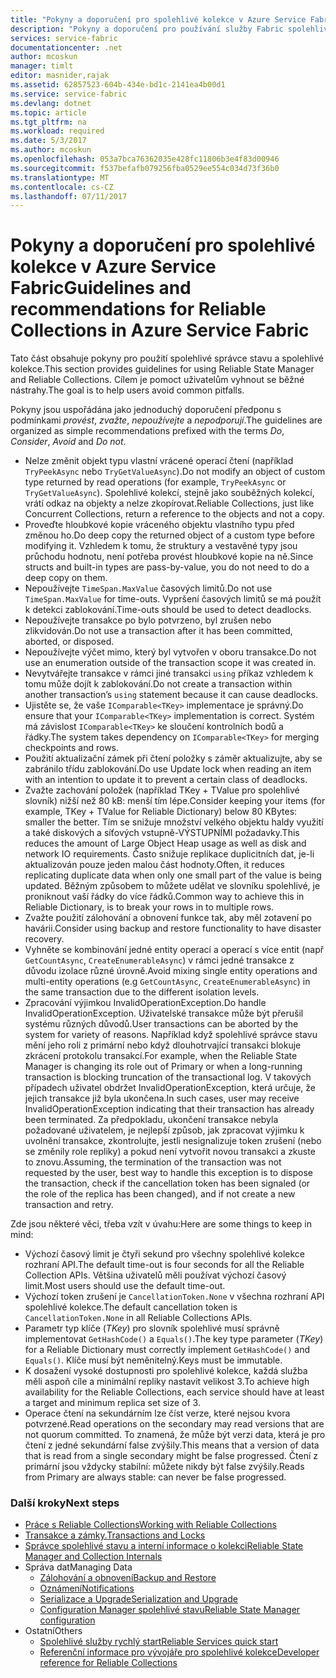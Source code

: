 ```yaml
---
title: "Pokyny a doporučení pro spolehlivé kolekce v Azure Service Fabric | Microsoft Docs"
description: "Pokyny a doporučení pro používání služby Fabric spolehlivé kolekce"
services: service-fabric
documentationcenter: .net
author: mcoskun
manager: timlt
editor: masnider,rajak
ms.assetid: 62857523-604b-434e-bd1c-2141ea4b00d1
ms.service: service-fabric
ms.devlang: dotnet
ms.topic: article
ms.tgt_pltfrm: na
ms.workload: required
ms.date: 5/3/2017
ms.author: mcoskun
ms.openlocfilehash: 053a7bca76362035e428fc11806b3e4f83d00946
ms.sourcegitcommit: f537befafb079256fba0529ee554c034d73f36b0
ms.translationtype: MT
ms.contentlocale: cs-CZ
ms.lasthandoff: 07/11/2017
---
```

# <a name="guidelines-and-recommendations-for-reliable-collections-in-azure-service-fabric"></a><span data-ttu-id="23693-103">Pokyny a doporučení pro spolehlivé kolekce v Azure Service Fabric</span><span class="sxs-lookup"><span data-stu-id="23693-103">Guidelines and recommendations for Reliable Collections in Azure Service Fabric</span></span>
<span data-ttu-id="23693-104">Tato část obsahuje pokyny pro použití spolehlivé správce stavu a spolehlivé kolekce.</span><span class="sxs-lookup"><span data-stu-id="23693-104">This section provides guidelines for using Reliable State Manager and Reliable Collections.</span></span> <span data-ttu-id="23693-105">Cílem je pomoct uživatelům vyhnout se běžné nástrahy.</span><span class="sxs-lookup"><span data-stu-id="23693-105">The goal is to help users avoid common pitfalls.</span></span>

<span data-ttu-id="23693-106">Pokyny jsou uspořádána jako jednoduchý doporučení předponu s podmínkami *provést*, *zvažte*, *nepoužívejte* a *nepodporují*.</span><span class="sxs-lookup"><span data-stu-id="23693-106">The guidelines are organized as simple recommendations prefixed with the terms *Do*, *Consider*, *Avoid* and *Do not*.</span></span>

* <span data-ttu-id="23693-107">Nelze změnit objekt typu vlastní vrácené operací čtení (například `TryPeekAsync` nebo `TryGetValueAsync`).</span><span class="sxs-lookup"><span data-stu-id="23693-107">Do not modify an object of custom type returned by read operations (for example, `TryPeekAsync` or `TryGetValueAsync`).</span></span> <span data-ttu-id="23693-108">Spolehlivé kolekcí, stejně jako souběžných kolekcí, vrátí odkaz na objekty a nelze zkopírovat.</span><span class="sxs-lookup"><span data-stu-id="23693-108">Reliable Collections, just like Concurrent Collections, return a reference to the objects and not a copy.</span></span>
* <span data-ttu-id="23693-109">Proveďte hloubkové kopie vráceného objektu vlastního typu před změnou ho.</span><span class="sxs-lookup"><span data-stu-id="23693-109">Do deep copy the returned object of a custom type before modifying it.</span></span> <span data-ttu-id="23693-110">Vzhledem k tomu, že struktury a vestavěné typy jsou průchodu hodnotu, není potřeba provést hloubkové kopie na ně.</span><span class="sxs-lookup"><span data-stu-id="23693-110">Since structs and built-in types are pass-by-value, you do not need to do a deep copy on them.</span></span>
* <span data-ttu-id="23693-111">Nepoužívejte `TimeSpan.MaxValue` časových limitů.</span><span class="sxs-lookup"><span data-stu-id="23693-111">Do not use `TimeSpan.MaxValue` for time-outs.</span></span> <span data-ttu-id="23693-112">Vypršení časových limitů se má použít k detekci zablokování.</span><span class="sxs-lookup"><span data-stu-id="23693-112">Time-outs should be used to detect deadlocks.</span></span>
* <span data-ttu-id="23693-113">Nepoužívejte transakce po bylo potvrzeno, byl zrušen nebo zlikvidován.</span><span class="sxs-lookup"><span data-stu-id="23693-113">Do not use a transaction after it has been committed, aborted, or disposed.</span></span>
* <span data-ttu-id="23693-114">Nepoužívejte výčet mimo, který byl vytvořen v oboru transakce.</span><span class="sxs-lookup"><span data-stu-id="23693-114">Do not use an enumeration outside of the transaction scope it was created in.</span></span>
* <span data-ttu-id="23693-115">Nevytvářejte transakce v rámci jiné transakci `using` příkaz vzhledem k tomu může dojít k zablokování.</span><span class="sxs-lookup"><span data-stu-id="23693-115">Do not create a transaction within another transaction’s `using` statement because it can cause deadlocks.</span></span>
* <span data-ttu-id="23693-116">Ujistěte se, že vaše `IComparable<TKey>` implementace je správný.</span><span class="sxs-lookup"><span data-stu-id="23693-116">Do ensure that your `IComparable<TKey>` implementation is correct.</span></span> <span data-ttu-id="23693-117">Systém má závislost `IComparable<TKey>` ke sloučení kontrolních bodů a řádky.</span><span class="sxs-lookup"><span data-stu-id="23693-117">The system takes dependency on `IComparable<TKey>` for merging checkpoints and rows.</span></span>
* <span data-ttu-id="23693-118">Použití aktualizační zámek při čtení položky s záměr aktualizujte, aby se zabránilo třídu zablokování.</span><span class="sxs-lookup"><span data-stu-id="23693-118">Do use Update lock when reading an item with an intention to update it to prevent a certain class of deadlocks.</span></span>
* <span data-ttu-id="23693-119">Zvažte zachování položek (například TKey + TValue pro spolehlivé slovník) nižší než 80 kB: menší tím lépe.</span><span class="sxs-lookup"><span data-stu-id="23693-119">Consider keeping your items (for example, TKey + TValue for Reliable Dictionary) below 80 KBytes: smaller the better.</span></span> <span data-ttu-id="23693-120">Tím se snižuje množství velkého objektu haldy využití a také diskových a síťových vstupně-VÝSTUPNÍMI požadavky.</span><span class="sxs-lookup"><span data-stu-id="23693-120">This reduces the amount of Large Object Heap usage as well as disk and network IO requirements.</span></span> <span data-ttu-id="23693-121">Často snižuje replikace duplicitních dat, je-li aktualizován pouze jeden malou část hodnoty.</span><span class="sxs-lookup"><span data-stu-id="23693-121">Often, it reduces replicating duplicate data when only one small part of the value is being updated.</span></span> <span data-ttu-id="23693-122">Běžným způsobem to můžete udělat ve slovníku spolehlivé, je proniknout vaší řádky do více řádků.</span><span class="sxs-lookup"><span data-stu-id="23693-122">Common way to achieve this in Reliable Dictionary, is to break your rows in to multiple rows.</span></span>
* <span data-ttu-id="23693-123">Zvažte použití zálohování a obnovení funkce tak, aby měl zotavení po havárii.</span><span class="sxs-lookup"><span data-stu-id="23693-123">Consider using backup and restore functionality to have disaster recovery.</span></span>
* <span data-ttu-id="23693-124">Vyhněte se kombinování jedné entity operací a operací s více entit (např `GetCountAsync`, `CreateEnumerableAsync`) v rámci jedné transakce z důvodu izolace různé úrovně.</span><span class="sxs-lookup"><span data-stu-id="23693-124">Avoid mixing single entity operations and multi-entity operations (e.g `GetCountAsync`, `CreateEnumerableAsync`) in the same transaction due to the different isolation levels.</span></span>
* <span data-ttu-id="23693-125">Zpracování výjimkou InvalidOperationException.</span><span class="sxs-lookup"><span data-stu-id="23693-125">Do handle InvalidOperationException.</span></span> <span data-ttu-id="23693-126">Uživatelské transakce může být přerušil systému různých důvodů.</span><span class="sxs-lookup"><span data-stu-id="23693-126">User transactions can be aborted by the system for variety of reasons.</span></span> <span data-ttu-id="23693-127">Například když spolehlivé správce stavu mění jeho roli z primární nebo když dlouhotrvající transakci blokuje zkrácení protokolu transakcí.</span><span class="sxs-lookup"><span data-stu-id="23693-127">For example, when the Reliable State Manager is changing its role out of Primary or when a long-running transaction is blocking truncation of the transactional log.</span></span> <span data-ttu-id="23693-128">V takových případech uživatel obdržet InvalidOperationException, která určuje, že jejich transakce již byla ukončena.</span><span class="sxs-lookup"><span data-stu-id="23693-128">In such cases, user may receive InvalidOperationException indicating that their transaction has already been terminated.</span></span> <span data-ttu-id="23693-129">Za předpokladu, ukončení transakce nebyla požadované uživatelem, je nejlepší způsob, jak zpracovat výjimku k uvolnění transakce, zkontrolujte, jestli nesignalizuje token zrušení (nebo se změnily role repliky) a pokud není vytvořit novou transakci a zkuste to znovu.</span><span class="sxs-lookup"><span data-stu-id="23693-129">Assuming, the termination of the transaction was not requested by the user, best way to handle this exception is to dispose the transaction, check if the cancellation token has been signaled (or the role of the replica has been changed), and if not create a new transaction and retry.</span></span>  

<span data-ttu-id="23693-130">Zde jsou některé věci, třeba vzít v úvahu:</span><span class="sxs-lookup"><span data-stu-id="23693-130">Here are some things to keep in mind:</span></span>

* <span data-ttu-id="23693-131">Výchozí časový limit je čtyři sekund pro všechny spolehlivé kolekce rozhraní API.</span><span class="sxs-lookup"><span data-stu-id="23693-131">The default time-out is four seconds for all the Reliable Collection APIs.</span></span> <span data-ttu-id="23693-132">Většina uživatelů měli používat výchozí časový limit.</span><span class="sxs-lookup"><span data-stu-id="23693-132">Most users should use the default time-out.</span></span>
* <span data-ttu-id="23693-133">Výchozí token zrušení je `CancellationToken.None` v všechna rozhraní API spolehlivé kolekce.</span><span class="sxs-lookup"><span data-stu-id="23693-133">The default cancellation token is `CancellationToken.None` in all Reliable Collections APIs.</span></span>
* <span data-ttu-id="23693-134">Parametr typ klíče (*TKey*) pro slovník spolehlivé musí správně implementovat `GetHashCode()` a `Equals()`.</span><span class="sxs-lookup"><span data-stu-id="23693-134">The key type parameter (*TKey*) for a Reliable Dictionary must correctly implement `GetHashCode()` and `Equals()`.</span></span> <span data-ttu-id="23693-135">Klíče musí být neměnitelný.</span><span class="sxs-lookup"><span data-stu-id="23693-135">Keys must be immutable.</span></span>
* <span data-ttu-id="23693-136">K dosažení vysoké dostupnosti pro spolehlivé kolekce, každá služba měli aspoň cíle a minimální repliky nastavit velikost 3.</span><span class="sxs-lookup"><span data-stu-id="23693-136">To achieve high availability for the Reliable Collections, each service should have at least a target and minimum replica set size of 3.</span></span>
* <span data-ttu-id="23693-137">Operace čtení na sekundárním lze číst verze, které nejsou kvora potvrzené.</span><span class="sxs-lookup"><span data-stu-id="23693-137">Read operations on the secondary may read versions that are not quorum committed.</span></span>
  <span data-ttu-id="23693-138">To znamená, že může být verzi data, která je pro čtení z jedné sekundární false zvýšily.</span><span class="sxs-lookup"><span data-stu-id="23693-138">This means that a version of data that is read from a single secondary might be false progressed.</span></span>
  <span data-ttu-id="23693-139">Čtení z primární jsou vždycky stabilní: můžete nikdy být false zvýšily.</span><span class="sxs-lookup"><span data-stu-id="23693-139">Reads from Primary are always stable: can never be false progressed.</span></span>

### <a name="next-steps"></a><span data-ttu-id="23693-140">Další kroky</span><span class="sxs-lookup"><span data-stu-id="23693-140">Next steps</span></span>
* [<span data-ttu-id="23693-141">Práce s Reliable Collections</span><span class="sxs-lookup"><span data-stu-id="23693-141">Working with Reliable Collections</span></span>](service-fabric-work-with-reliable-collections.md)
* [<span data-ttu-id="23693-142">Transakce a zámky.</span><span class="sxs-lookup"><span data-stu-id="23693-142">Transactions and Locks</span></span>](service-fabric-reliable-services-reliable-collections-transactions-locks.md)
* [<span data-ttu-id="23693-143">Správce spolehlivé stavu a interní informace o kolekci</span><span class="sxs-lookup"><span data-stu-id="23693-143">Reliable State Manager and Collection Internals</span></span>](service-fabric-reliable-services-reliable-collections-internals.md)
* <span data-ttu-id="23693-144">Správa dat</span><span class="sxs-lookup"><span data-stu-id="23693-144">Managing Data</span></span>
  * [<span data-ttu-id="23693-145">Zálohování a obnovení</span><span class="sxs-lookup"><span data-stu-id="23693-145">Backup and Restore</span></span>](service-fabric-reliable-services-backup-restore.md)
  * [<span data-ttu-id="23693-146">Oznámení</span><span class="sxs-lookup"><span data-stu-id="23693-146">Notifications</span></span>](service-fabric-reliable-services-notifications.md)
  * [<span data-ttu-id="23693-147">Serializace a Upgrade</span><span class="sxs-lookup"><span data-stu-id="23693-147">Serialization and Upgrade</span></span>](service-fabric-application-upgrade-data-serialization.md)
  * [<span data-ttu-id="23693-148">Configuration Manager spolehlivé stavu</span><span class="sxs-lookup"><span data-stu-id="23693-148">Reliable State Manager configuration</span></span>](service-fabric-reliable-services-configuration.md)
* <span data-ttu-id="23693-149">Ostatní</span><span class="sxs-lookup"><span data-stu-id="23693-149">Others</span></span>
  * [<span data-ttu-id="23693-150">Spolehlivé služby rychlý start</span><span class="sxs-lookup"><span data-stu-id="23693-150">Reliable Services quick start</span></span>](service-fabric-reliable-services-quick-start.md)
  * [<span data-ttu-id="23693-151">Referenční informace pro vývojáře pro spolehlivé kolekce</span><span class="sxs-lookup"><span data-stu-id="23693-151">Developer reference for Reliable Collections</span></span>](https://msdn.microsoft.com/library/azure/microsoft.servicefabric.data.collections.aspx)
